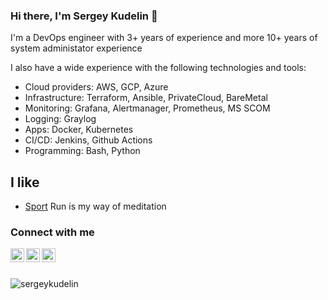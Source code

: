 ### Hi there, I'm Sergey Kudelin 👋

I'm a DevOps engineer with 3+ years of experience and more 10+ years of system administator experience 

I also have a wide experience with the following technologies and tools:
- Cloud providers: AWS, GCP, Azure
- Infrastructure: Terraform, Ansible, PrivateCloud, BareMetal
- Monitoring: Grafana, Alertmanager, Prometheus, MS SCOM
- Logging: Graylog
- Apps: Docker, Kubernetes
- CI/CD: Jenkins, Github Actions
- Programming: Bash, Python

## I like

- [Sport](http://strava.com/athletes/40784552) Run is my way of meditation

### Connect with me

<a href="https://www.linkedin.com/in/sergey-kudelin-329575aa/">
  <img align="left" alt="My LinkedIN" width="22px" src="https://raw.githubusercontent.com/peterthehan/peterthehan/master/assets/linkedin.svg" />
</a>
<a href="https://medium.com/@sergey.kudelin">
  <img align="left" alt="My medium profile" width="22px" src="https://camo.githubusercontent.com/a583b5ce3b463c784cb87592b3da7b9b9d014d7a16adfff04b91cb1452ae4ca2/68747470733a2f2f6564656e742e6769746875622e696f2f537570657254696e7949636f6e732f696d616765732f7376672f6d656469756d2e737667" />
</a>
<a href="https://t.me/SergeyKudelin">
  <img align="left" alt="My telegram" width="22px" src="https://camo.githubusercontent.com/f4b401dd7cd9b7840fd31acafd49e151a80e4c9600bf219934461b96dd98e013/68747470733a2f2f6564656e742e6769746875622e696f2f537570657254696e7949636f6e732f696d616765732f7376672f74656c656772616d2e737667" />
</a>
<br><br>

<p>&nbsp;<img align="left" src="https://github-readme-stats.vercel.app/api?username=sergeykudelin&show_icons=true&hide_title=true" alt="sergeykudelin" /></p>
